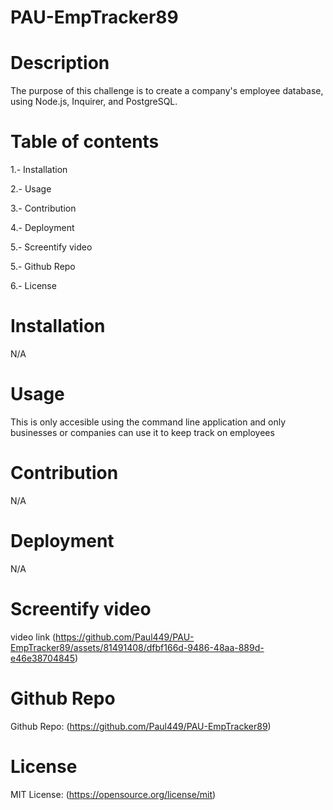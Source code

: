 # PAU-EmpTracker89

# Description
The purpose of this challenge is to create a company's employee database, using Node.js, Inquirer, and PostgreSQL.

# Table of contents

1.- Installation

2.- Usage

3.- Contribution

4.- Deployment

5.- Screentify video

5.- Github Repo

6.- License


# Installation

N/A

# Usage

This is only accesible using the command line application and only businesses or companies can use it to keep track on employees

# Contribution

N/A

# Deployment

N/A

# Screentify video

video link (https://github.com/Paul449/PAU-EmpTracker89/assets/81491408/dfbf166d-9486-48aa-889d-e46e38704845)


# Github Repo

Github Repo: (https://github.com/Paul449/PAU-EmpTracker89)

# License

MIT License: (https://opensource.org/license/mit)

